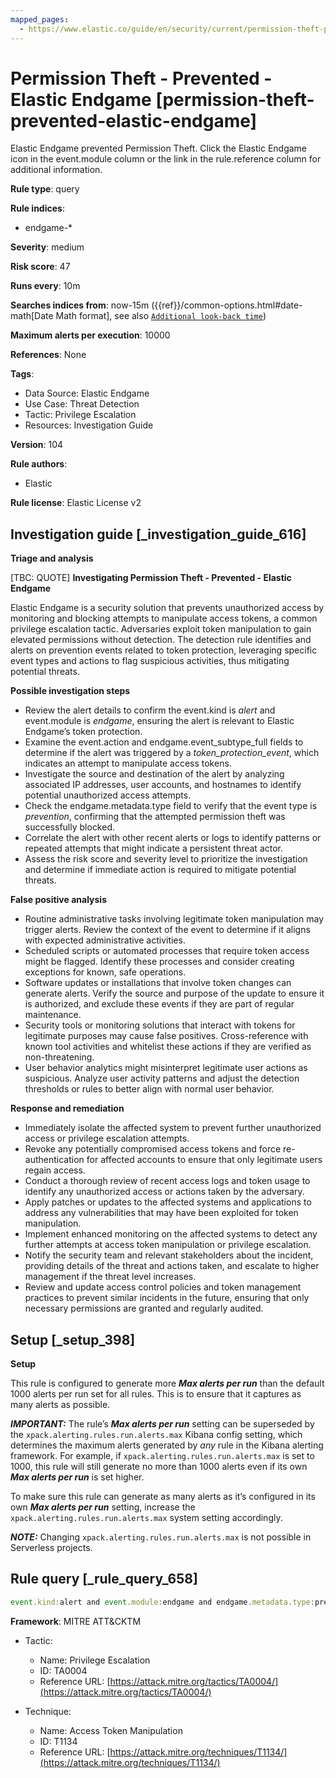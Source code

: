 ```yaml
---
mapped_pages:
  - https://www.elastic.co/guide/en/security/current/permission-theft-prevented-elastic-endgame.html
---
```


# Permission Theft - Prevented - Elastic Endgame [permission-theft-prevented-elastic-endgame]

Elastic Endgame prevented Permission Theft. Click the Elastic Endgame icon in the event.module column or the link in the rule.reference column for additional information.

**Rule type**: query

**Rule indices**:

* endgame-*

**Severity**: medium

**Risk score**: 47

**Runs every**: 10m

**Searches indices from**: now-15m ({{ref}}/common-options.html#date-math[Date Math format], see also [`Additional look-back time`](docs-content://solutions/security/detect-and-alert/create-detection-rule.md#rule-schedule))

**Maximum alerts per execution**: 10000

**References**: None

**Tags**:

* Data Source: Elastic Endgame
* Use Case: Threat Detection
* Tactic: Privilege Escalation
* Resources: Investigation Guide

**Version**: 104

**Rule authors**:

* Elastic

**Rule license**: Elastic License v2

## Investigation guide [_investigation_guide_616]

**Triage and analysis**

[TBC: QUOTE]
**Investigating Permission Theft - Prevented - Elastic Endgame**

Elastic Endgame is a security solution that prevents unauthorized access by monitoring and blocking attempts to manipulate access tokens, a common privilege escalation tactic. Adversaries exploit token manipulation to gain elevated permissions without detection. The detection rule identifies and alerts on prevention events related to token protection, leveraging specific event types and actions to flag suspicious activities, thus mitigating potential threats.

**Possible investigation steps**

* Review the alert details to confirm the event.kind is *alert* and event.module is *endgame*, ensuring the alert is relevant to Elastic Endgame’s token protection.
* Examine the event.action and endgame.event_subtype_full fields to determine if the alert was triggered by a *token_protection_event*, which indicates an attempt to manipulate access tokens.
* Investigate the source and destination of the alert by analyzing associated IP addresses, user accounts, and hostnames to identify potential unauthorized access attempts.
* Check the endgame.metadata.type field to verify that the event type is *prevention*, confirming that the attempted permission theft was successfully blocked.
* Correlate the alert with other recent alerts or logs to identify patterns or repeated attempts that might indicate a persistent threat actor.
* Assess the risk score and severity level to prioritize the investigation and determine if immediate action is required to mitigate potential threats.

**False positive analysis**

* Routine administrative tasks involving legitimate token manipulation may trigger alerts. Review the context of the event to determine if it aligns with expected administrative activities.
* Scheduled scripts or automated processes that require token access might be flagged. Identify these processes and consider creating exceptions for known, safe operations.
* Software updates or installations that involve token changes can generate alerts. Verify the source and purpose of the update to ensure it is authorized, and exclude these events if they are part of regular maintenance.
* Security tools or monitoring solutions that interact with tokens for legitimate purposes may cause false positives. Cross-reference with known tool activities and whitelist these actions if they are verified as non-threatening.
* User behavior analytics might misinterpret legitimate user actions as suspicious. Analyze user activity patterns and adjust the detection thresholds or rules to better align with normal user behavior.

**Response and remediation**

* Immediately isolate the affected system to prevent further unauthorized access or privilege escalation attempts.
* Revoke any potentially compromised access tokens and force re-authentication for affected accounts to ensure that only legitimate users regain access.
* Conduct a thorough review of recent access logs and token usage to identify any unauthorized access or actions taken by the adversary.
* Apply patches or updates to the affected systems and applications to address any vulnerabilities that may have been exploited for token manipulation.
* Implement enhanced monitoring on the affected systems to detect any further attempts at access token manipulation or privilege escalation.
* Notify the security team and relevant stakeholders about the incident, providing details of the threat and actions taken, and escalate to higher management if the threat level increases.
* Review and update access control policies and token management practices to prevent similar incidents in the future, ensuring that only necessary permissions are granted and regularly audited.


## Setup [_setup_398]

**Setup**

This rule is configured to generate more ***Max alerts per run*** than the default 1000 alerts per run set for all rules. This is to ensure that it captures as many alerts as possible.

***IMPORTANT:*** The rule’s ***Max alerts per run*** setting can be superseded by the `xpack.alerting.rules.run.alerts.max` Kibana config setting, which determines the maximum alerts generated by *any* rule in the Kibana alerting framework. For example, if `xpack.alerting.rules.run.alerts.max` is set to 1000, this rule will still generate no more than 1000 alerts even if its own ***Max alerts per run*** is set higher.

To make sure this rule can generate as many alerts as it’s configured in its own ***Max alerts per run*** setting, increase the `xpack.alerting.rules.run.alerts.max` system setting accordingly.

***NOTE:*** Changing `xpack.alerting.rules.run.alerts.max` is not possible in Serverless projects.


## Rule query [_rule_query_658]

```js
event.kind:alert and event.module:endgame and endgame.metadata.type:prevention and (event.action:token_protection_event or endgame.event_subtype_full:token_protection_event)
```

**Framework**: MITRE ATT&CKTM

* Tactic:

    * Name: Privilege Escalation
    * ID: TA0004
    * Reference URL: [https://attack.mitre.org/tactics/TA0004/](https://attack.mitre.org/tactics/TA0004/)

* Technique:

    * Name: Access Token Manipulation
    * ID: T1134
    * Reference URL: [https://attack.mitre.org/techniques/T1134/](https://attack.mitre.org/techniques/T1134/)



